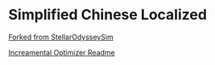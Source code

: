 # **Simplified Chinese Localized**  
[Forked from StellarOdysseySim](https://github.com/anfneub/StellarOdysseySim)

[Increamental Optimizer Readme](IncreamentalOptimizer.md)
